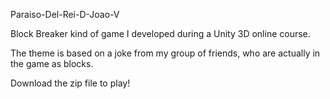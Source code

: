 Paraiso-Del-Rei-D-Joao-V

Block Breaker kind of game I developed during a Unity 3D online course.

The theme is based on a joke from my group of friends, who are actually in the game as blocks.

Download the zip file to play!
